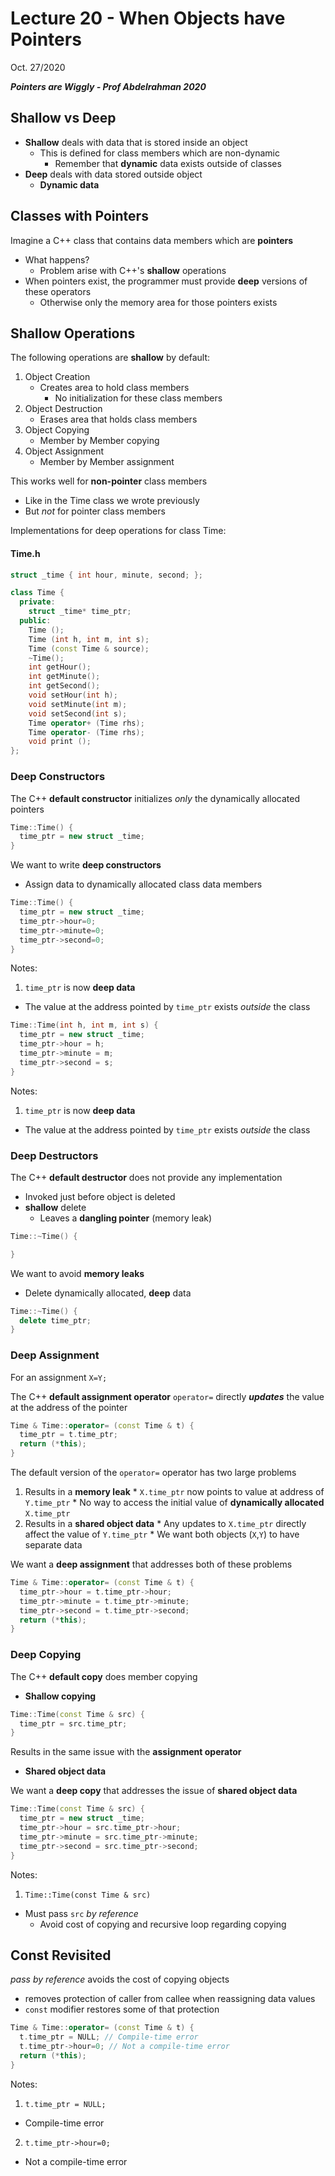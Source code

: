 # Lecture 20 - When Objects have Pointers
Oct. 27/2020

***Pointers are Wiggly - Prof Abdelrahman 2020***

## Shallow vs Deep

* **Shallow** deals with data that is stored inside an object
  * This is defined for class members which are non-dynamic
    * Remember that **dynamic** data exists outside of classes
* **Deep** deals with data stored outside object
  * **Dynamic data**

## Classes with Pointers

Imagine a C++ class that contains data members which are **pointers**
* What happens?
  * Problem arise with C++'s **shallow** operations
* When pointers exist, the programmer must provide **deep** versions of these operators
  * Otherwise only the memory area for those pointers exists

## Shallow Operations

The following operations are **shallow** by default:

1. Object Creation
    * Creates area to hold class members
      * No initialization for these class members
2. Object Destruction
    * Erases area that holds class members
3. Object Copying
    * Member by Member copying
4. Object Assignment
    * Member by Member assignment

This works well for **non-pointer** class members
* Like in the Time class we wrote previously
* But *not* for pointer class members

Implementations for deep operations for class Time:

#### Time.h

```c++
struct _time { int hour, minute, second; };

class Time {
  private:
    struct _time* time_ptr;
  public:
    Time ();
    Time (int h, int m, int s);
    Time (const Time & source);
    ~Time();
    int getHour();
    int getMinute();
    int getSecond();
    void setHour(int h);
    void setMinute(int m);
    void setSecond(int s);
    Time operator+ (Time rhs);
    Time operator- (Time rhs);
    void print ();
};
```

### Deep Constructors

The C++ **default constructor** initializes *only* the dynamically allocated pointers
```c++
Time::Time() {
  time_ptr = new struct _time;
}
```

We want to write **deep constructors**
* Assign data to dynamically allocated class data members

```c++
Time::Time() {
  time_ptr = new struct _time;
  time_ptr->hour=0;
  time_ptr->minute=0;
  time_ptr->second=0;
}
```
Notes:
1. `time_ptr` is now **deep data**
  * The value at the address pointed by `time_ptr` exists *outside* the class

```c++
Time::Time(int h, int m, int s) {
  time_ptr = new struct _time;
  time_ptr->hour = h;
  time_ptr->minute = m;
  time_ptr->second = s;
}
```
Notes:
1. `time_ptr` is now **deep data**
  * The value at the address pointed by `time_ptr` exists *outside* the class

### Deep Destructors

The C++ **default destructor** does not provide any implementation
* Invoked just before object is deleted
* **shallow** delete
  * Leaves a **dangling pointer** (memory leak)

```c++
Time::~Time() {

}
```

We want to avoid **memory leaks**
* Delete dynamically allocated, **deep** data

```c++
Time::~Time() {
  delete time_ptr;
}
```

### Deep Assignment

For an assignment `X=Y;`

The C++ **default assignment operator** `operator=` directly ***updates*** the value at the address of the pointer


```c++
Time & Time::operator= (const Time & t) {
  time_ptr = t.time_ptr;
  return (*this);
}
```

The default version of the `operator=` operator has two large problems
  1. Results in a **memory leak**
    * `X.time_ptr` now points to value at address of `Y.time_ptr`
    * No way to access the initial value of **dynamically allocated** `X.time_ptr`
  2. Results in a **shared object data**
    * Any updates to `X.time_ptr` directly affect the value of `Y.time_ptr`
    * We want both objects (`X`,`Y`) to have separate data

We want a **deep assignment** that addresses both of these problems

```c++
Time & Time::operator= (const Time & t) {
  time_ptr->hour = t.time_ptr->hour;
  time_ptr->minute = t.time_ptr->minute;
  time_ptr->second = t.time_ptr->second;
  return (*this);
}
```

### Deep Copying

The C++ **default copy** does member copying
* **Shallow copying**

```c++
Time::Time(const Time & src) {
  time_ptr = src.time_ptr;
}
```

Results in the same issue with the **assignment operator**
  * **Shared object data**

We want a **deep copy** that addresses the issue of **shared object data**

```c++
Time::Time(const Time & src) {
  time_ptr = new struct _time;
  time_ptr->hour = src.time_ptr->hour;
  time_ptr->minute = src.time_ptr->minute;
  time_ptr->second = src.time_ptr->second;
}
```
Notes:
1. `Time::Time(const Time & src)`
  * Must pass `src` *by reference*
    * Avoid cost of copying and recursive loop regarding copying

## Const Revisited

*pass by reference* avoids the cost of copying objects
* removes protection of caller from callee when reassigning data values
* `const` modifier restores some of that protection

```c++
Time & Time::operator= (const Time & t) {
  t.time_ptr = NULL; // Compile-time error
  t.time_ptr->hour=0; // Not a compile-time error
  return (*this);
}
```
Notes:
1. `t.time_ptr = NULL;`
  * Compile-time error
2. `t.time_ptr->hour=0;`
  * Not a compile-time error
